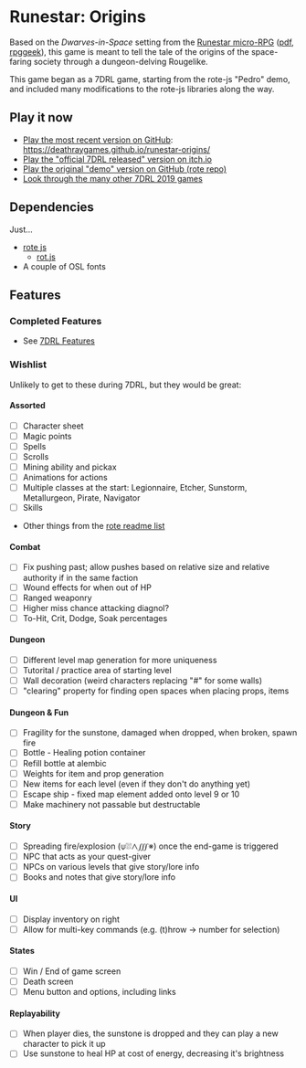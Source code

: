 # Runestar: Origins

Based on the _Dwarves-in-Space_ setting from the [Runestar micro-RPG](http://deathraygames.com/tabletop-roleplaying/runestar/RuneStar_v1.pdf) ([pdf](http://deathraygames.com/tabletop-roleplaying/runestar/RuneStar_v1.pdf), [rpggeek](https://rpggeek.com/rpgitem/190198/runestar)), this game is meant to tell the tale of the origins of the space-faring society through a dungeon-delving Rougelike.

This game began as a 7DRL game, starting from the rote-js "Pedro" demo, and included many modifications to the rote-js libraries along the way.

## Play it now

* [Play the most recent version on GitHub](https://deathraygames.github.io/runestar-origins/): https://deathraygames.github.io/runestar-origins/
* [Play the "official 7DRL released" version on itch.io](https://deathray.itch.io/runestar-origins)
* [Play the original "demo" version on GitHub (rote repo)](https://rocket-boots.github.io/rote/demos/runestar/)
* [Look through the many other 7DRL 2019 games](https://itch.io/jam/7drl-challenge-2019/entries)

## Dependencies

Just...

* [rote js](https://github.com/rocket-boots/rote)
    - [rot.js](https://github.com/ondras/rot.js)
* A couple of OSL fonts

## Features

### Completed Features

* See [7DRL Features](docs/7DRL-features.md)

### Wishlist

Unlikely to get to these during 7DRL, but they would be great:

#### Assorted

- [ ] Character sheet
- [ ] Magic points
- [ ] Spells
- [ ] Scrolls
- [ ] Mining ability and pickax
- [ ] Animations for actions
- [ ] Multiple classes at the start: Legionnaire, Etcher, Sunstorm, Metallurgeon, Pirate, Navigator
- [ ] Skills
- Other things from the [rote readme list](../../README.md)

#### Combat

- [ ] Fix pushing past; allow pushes based on relative size and relative authority if in the same faction
- [ ] Wound effects for when out of HP
- [ ] Ranged weaponry
- [ ] Higher miss chance attacking diagnol?
- [ ] To-Hit, Crit, Dodge, Soak percentages

#### Dungeon

- [ ] Different level map generation for more uniqueness
- [ ] Tutorital / practice area of starting level
- [ ] Wall decoration (weird characters replacing "#" for some walls)
- [ ] "clearing" property for finding open spaces when placing props, items

#### Dungeon & Fun

- [ ] Fragility for the sunstone, damaged when dropped, when broken, spawn fire
- [ ] Bottle - Healing potion container
- [ ] Refill bottle at alembic
- [ ] Weights for item and prop generation
- [ ] New items for each level (even if they don't do anything yet)
- [ ] Escape ship - fixed map element added onto level 9 or 10
- [ ] Make machinery not passable but destructable

#### Story

- [ ] Spreading fire/explosion (⍦⛆⋀∭※) once the end-game is triggered
- [ ] NPC that acts as your quest-giver
- [ ] NPCs on various levels that give story/lore info
- [ ] Books and notes that give story/lore info

#### UI

- [ ] Display inventory on right
- [ ] Allow for multi-key commands (e.g. (t)hrow -> number for selection)

#### States

- [ ] Win / End of game screen
- [ ] Death screen
- [ ] Menu button and options, including links

#### Replayability

- [ ] When player dies, the sunstone is dropped and they can play a new character to pick it up
- [ ] Use sunstone to heal HP at cost of energy, decreasing it's brightness
